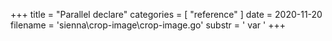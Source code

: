 +++
title = "Parallel declare"
categories = [ "reference" ]
date = 2020-11-20
filename = 'sienna\crop-image\crop-image.go'
substr = ' var '
+++
